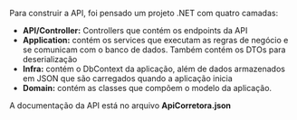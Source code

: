 Para construir a API, foi pensado um projeto .NET com quatro camadas:

- **API/Controller:** Controllers que contém os endpoints da API  
- **Application:** contém os services que executam as regras de negócio e se comunicam com o banco de dados. Também contém os DTOs para deserialização  
- **Infra:** contém o DbContext da aplicação, além de dados armazenados em JSON que são carregados quando a aplicação inicia  
- **Domain:** contém as classes que compõem o modelo da aplicação.

A documentação da API está no arquivo **ApiCorretora.json**

